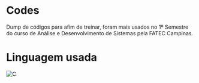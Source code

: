# Codes
Dump de códigos para afim de treinar, foram mais usados no 1º Semestre do curso de Análise e Desenvolvimento de Sistemas pela FATEC Campinas.

# Linguagem usada
![C](https://img.shields.io/badge/c-%2300599C.svg?style=for-the-badge&logo=c&logoColor=white)
